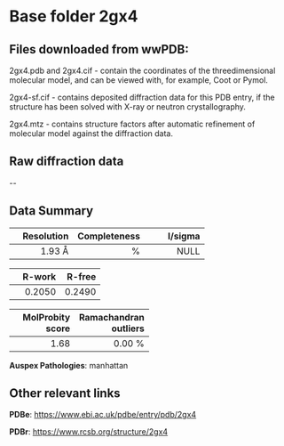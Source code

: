 # Base folder 2gx4

## Files downloaded from wwPDB:

2gx4.pdb and 2gx4.cif - contain the coordinates of the threedimensional molecular model, and can be viewed with, for example, Coot or Pymol.

2gx4-sf.cif - contains deposited diffraction data for this PDB entry, if the structure has been solved with X-ray or neutron crystallography.

2gx4.mtz - contains structure factors after automatic refinement of molecular model against the diffraction data.

## Raw diffraction data

--<br> 

## Data Summary
|   | Resolution | Completeness| I/sigma |
|---|-------------:|----------------:|--------------:|
|   |1.93 Å|      %|<img width=50/>NULL |

|   | **R-work**| **R-free**   
|---|-------------:|----------------:|           
||  0.2050|  0.2490|

|   |**MolProbity<br>score**| **Ramachandran<br>outliers** 
|---|-------------:|----------------:|
||  1.68|  0.00 %|

**Auspex Pathologies**: manhattan

 

## Other relevant links 
**PDBe**:  https://www.ebi.ac.uk/pdbe/entry/pdb/2gx4
 
**PDBr**: https://www.rcsb.org/structure/2gx4 

